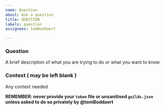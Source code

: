 ```yaml
---
name: Question
about: Ask a question
title: QUESTION
labels: question
assignees: tomBoddaert

---
```


### Question

A brief description of what you are trying to do or what you want to know

### Context  ( may be left blank )

Any context needed


**REMEMBER: never provide your `token` file or unsanitised `guilds.json` unless asked to do so privately by @tomBoddaert**
